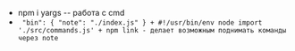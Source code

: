 - npm i yargs -- работа с cmd
-  ` "bin": {
    "note": "./index.js"
  } + #!/usr/bin/env node
import './src/commands.js' + npm link - делает возможным поднимать команды через note`


